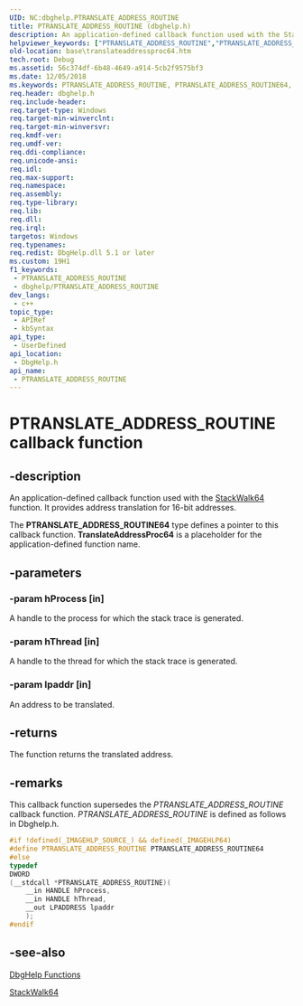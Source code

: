 ```yaml
---
UID: NC:dbghelp.PTRANSLATE_ADDRESS_ROUTINE
title: PTRANSLATE_ADDRESS_ROUTINE (dbghelp.h)
description: An application-defined callback function used with the StackWalk64 function. It provides address translation for 16-bit addresses.
helpviewer_keywords: ["PTRANSLATE_ADDRESS_ROUTINE","PTRANSLATE_ADDRESS_ROUTINE64","TranslateAddressProc64","TranslateAddressProc64 callback","TranslateAddressProc64 callback function","_win32_translateaddressproc64","base.translateaddressproc64","dbghelp/TranslateAddressProc64"]
old-location: base\translateaddressproc64.htm
tech.root: Debug
ms.assetid: 56c374df-6b48-4649-a914-5cb2f9575bf3
ms.date: 12/05/2018
ms.keywords: PTRANSLATE_ADDRESS_ROUTINE, PTRANSLATE_ADDRESS_ROUTINE64, TranslateAddressProc64, TranslateAddressProc64 callback, TranslateAddressProc64 callback function, _win32_translateaddressproc64, base.translateaddressproc64, dbghelp/TranslateAddressProc64
req.header: dbghelp.h
req.include-header: 
req.target-type: Windows
req.target-min-winverclnt: 
req.target-min-winversvr: 
req.kmdf-ver: 
req.umdf-ver: 
req.ddi-compliance: 
req.unicode-ansi: 
req.idl: 
req.max-support: 
req.namespace: 
req.assembly: 
req.type-library: 
req.lib: 
req.dll: 
req.irql: 
targetos: Windows
req.typenames: 
req.redist: DbgHelp.dll 5.1 or later
ms.custom: 19H1
f1_keywords:
 - PTRANSLATE_ADDRESS_ROUTINE
 - dbghelp/PTRANSLATE_ADDRESS_ROUTINE
dev_langs:
 - c++
topic_type:
 - APIRef
 - kbSyntax
api_type:
 - UserDefined
api_location:
 - DbgHelp.h
api_name:
 - PTRANSLATE_ADDRESS_ROUTINE
---
```


# PTRANSLATE_ADDRESS_ROUTINE callback function


## -description

An application-defined callback function used with the 
<a href="/windows/desktop/api/dbghelp/nf-dbghelp-stackwalk">StackWalk64</a> function. It provides address translation for 16-bit addresses.

The <b>PTRANSLATE_ADDRESS_ROUTINE64</b> type defines a pointer to this callback function. 
<b>TranslateAddressProc64</b> is a placeholder for the application-defined function name.

## -parameters

### -param hProcess [in]

A handle to the process for which the stack trace is generated.

### -param hThread [in]

A handle to the thread for which the stack trace is generated.

### -param lpaddr [in]

An address to be translated.

## -returns

The function returns the translated address.

## -remarks

This callback function supersedes the <i>PTRANSLATE_ADDRESS_ROUTINE</i> callback function.  <i>PTRANSLATE_ADDRESS_ROUTINE</i> is defined as follows in Dbghelp.h.


```cpp
#if !defined(_IMAGEHLP_SOURCE_) && defined(_IMAGEHLP64)
#define PTRANSLATE_ADDRESS_ROUTINE PTRANSLATE_ADDRESS_ROUTINE64
#else
typedef
DWORD
(__stdcall *PTRANSLATE_ADDRESS_ROUTINE)(
    __in HANDLE hProcess,
    __in HANDLE hThread,
    __out LPADDRESS lpaddr
    );
#endif
```

## -see-also

<a href="/windows/desktop/Debug/dbghelp-functions">DbgHelp Functions</a>



<a href="/windows/desktop/api/dbghelp/nf-dbghelp-stackwalk">StackWalk64</a>

